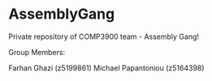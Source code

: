 # AssemblyGang
Private repository of COMP3900 team - Assembly Gang!

Group Members:

Farhan Ghazi (z5199861)
Michael Papantoniou (z5164398)  
